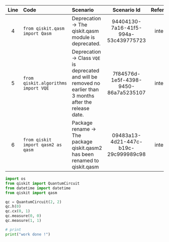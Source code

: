 | Line | Code | Scenario | Scenario Id | Reference | Artifact | Refactoring |
| :--: | :--- | :------- | :---------: | :-------: | :------- | :---------- |
| 4 | `from qiskit.qasm import Qasm` | Deprecation -> The qiskit.qasm module is deprecated. | 94404130-7a16-41f5-994a-53c439775723 | internal | qiskit.qasm |  |
| 5 | `from qiskit.algorithms import VQE` | Deprecation -> Class `VQE` is deprecated and will be removed no earlier than 3 months after the release date. | 7f84576d-1e5f-4398-9450-86a7a5235107 | internal | qiskit.algorithms.VQE |  |
| 6 | `from qiskit import qasm2 as qasm` | Package rename -> The package qiskit.qasm2 has been renamed to qiskit.qasm | 09483a13-4d21-447c-b19c-29c999989c98 | internal | qiskit.qasm2 | `from qiskit import qasm` |

```python
import os
from qiskit import QuantumCircuit
from datetime import datetime
from qiskit import qasm

qc = QuantumCircuit(2, 2)
qc.h(0)
qc.cx(0, 1)
qc.measure(0, 0)
qc.measure(1, 1)

# print
print("work done !")
```